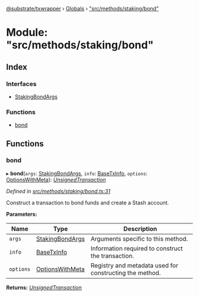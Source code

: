 [@substrate/txwrapper](../README.md) › [Globals](../globals.md) › ["src/methods/staking/bond"](_src_methods_staking_bond_.md)

# Module: "src/methods/staking/bond"

## Index

### Interfaces

* [StakingBondArgs](../interfaces/_src_methods_staking_bond_.stakingbondargs.md)

### Functions

* [bond](_src_methods_staking_bond_.md#bond)

## Functions

###  bond

▸ **bond**(`args`: [StakingBondArgs](../interfaces/_src_methods_staking_bond_.stakingbondargs.md), `info`: [BaseTxInfo](../interfaces/_src_util_types_.basetxinfo.md), `options`: [OptionsWithMeta](../interfaces/_src_util_types_.optionswithmeta.md)): *[UnsignedTransaction](../interfaces/_src_util_types_.unsignedtransaction.md)*

*Defined in [src/methods/staking/bond.ts:31](https://github.com/paritytech/txwrapper/blob/7ad8b09/src/methods/staking/bond.ts#L31)*

Construct a transaction to bond funds and create a Stash account.

**Parameters:**

Name | Type | Description |
------ | ------ | ------ |
`args` | [StakingBondArgs](../interfaces/_src_methods_staking_bond_.stakingbondargs.md) | Arguments specific to this method. |
`info` | [BaseTxInfo](../interfaces/_src_util_types_.basetxinfo.md) | Information required to construct the transaction. |
`options` | [OptionsWithMeta](../interfaces/_src_util_types_.optionswithmeta.md) | Registry and metadata used for constructing the method.  |

**Returns:** *[UnsignedTransaction](../interfaces/_src_util_types_.unsignedtransaction.md)*
